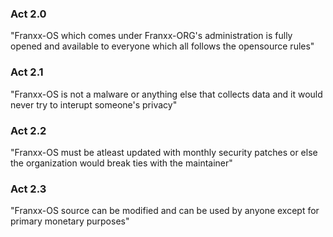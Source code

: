 ### Act 2.0

<p>
"Franxx-OS which comes under Franxx-ORG's administration is fully opened and available to everyone which all follows the opensource rules"
</p>

### Act 2.1

<p>
"Franxx-OS is not a malware or anything else that collects data and it would never try to interupt someone's privacy"
</p>

### Act 2.2

<p>
"Franxx-OS must be atleast updated with monthly security patches or else the organization would break ties with the maintainer"
</p>

### Act 2.3

<p>
"Franxx-OS source can be modified and can be used by anyone except for primary monetary purposes"
</p>
